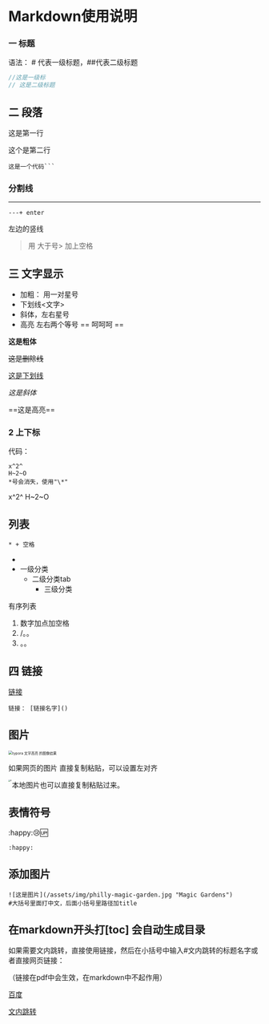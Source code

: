 # Markdown使用说明

### 一 标题

语法： # 代表一级标题，##代表二级标题

```C++
//这是一级标
// 这是二级标题
```

## 二 段落

这是第一行

这个是第二行

```text
这是一个代码```
```

### 分割线

----

```text
---+ enter
```

左边的竖线

>用 大于号> 加上空格

## 三 文字显示

* 加粗： 用一对星号
* 下划线<文字>
* 斜体，左右星号
* 高亮 左右两个等号  == 呵呵呵 ==

**这是粗体**

~~这是删除线~~

<u>这是下划线</u>

*这是斜体*

==这是高亮==

### 2 上下标

代码：

```text
x^2^
H~2~O
*号会消失，使用"\*"    
```

x^2^
H~2~O

## 列表

```text
* + 空格
```

* 
* 一级分类
	* 二级分类tab	
		* 三级分类

有序列表

1. 数字加点加空格
2. /。。
3. 。。

## 四 链接

[链接]()

```text
链接： [链接名字]()
```

## 图片

<img src="https://tse4-mm.cn.bing.net/th/id/OIP-C.lH23KEVCF4X8wZtGS6W-eQAAAA?w=149&h=150&c=7&r=0&o=5&dpr=1.7&pid=1.7" alt="typora 文字高亮 的图像结果" style="zoom:50%;" />

如果网页的图片 直接复制粘贴，可以设置左对齐



<img src="../CS412/review/6.png" alt="6" style="zoom: 25%;" align="left"/>

本地图片也可以直接复制粘贴过来。



## 表情符号

:happy::cry::up:

```text
:happy:
```

## 添加图片

```text
![这是图片](/assets/img/philly-magic-garden.jpg "Magic Gardens")
#大括号里面打中文，后面小括号里路径加title
```

## 在markdown开头打[toc] 会自动生成目录

如果需要文内跳转，直接使用链接，然后在小括号中输入#文内跳转的标题名字或者直接网页链接：

（链接在pdf中会生效，在markdown中不起作用）

[百度](www.baidu,com)

[文内跳转](#表情符号)

















